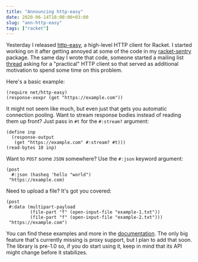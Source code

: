 ```yaml
---
title: "Announcing http-easy"
date: 2020-06-14T18:00:00+03:00
slug: "ann-http-easy"
tags: ["racket"]
---
```


Yesterday I released [http-easy], a high-level HTTP client for Racket.
I started working on it after getting annoyed at some of the code in
my [racket-sentry][example] package.  The same day I wrote that code,
someone started a mailing list [thread][thd] asking for a "practical"
HTTP client so that served as additional motivation to spend some
time on this problem.

Here's a basic example:

```racket
(require net/http-easy)
(response-xexpr (get "https://example.com"))
```

It might not seem like much, but even just that gets you automatic
connection pooling.  Want to stream response bodies instead of reading
them up front?  Just pass in `#t` for the `#:stream?` argument:

```racket
(define inp
  (response-output
   (get "https://example.com" #:stream? #t)))
(read-bytes 10 inp)
```

Want to `POST` some `JSON` somewhere?  Use the `#:json` keyword
argument:

```racket
(post
  #:json (hasheq 'hello "world")
 "https://example.com)
```

Need to upload a file?  It's got you covered:

```racket
(post
 #:data (multipart-payload
         (file-part "f" (open-input-file "example-1.txt"))
         (file-part "f" (open-input-file "example-2.txt")))
 "https://example.com")
```

You can find these examples and more in the [documentation].  The only
big feature that's currently missing is proxy support, but I plan to
add that soon.  The library is pre-1.0 so, if you do start using it,
keep in mind that its API might change before it stabilizes.

[http-easy]: https://github.com/bogdanp/racket-http-easy
[example]: https://github.com/Bogdanp/racket-sentry/blob/9794b2da9c4f3ca8c8094d6bc78d5ca8bf9b133b/sentry-lib/sentry.rkt#L102-L147
[thd]: https://groups.google.com/g/racket-users/c/sMZtC4G0bHw/m/RW_CN5EeAQAJ
[documentation]: https://docs.racket-lang.org/http-easy/index.html
